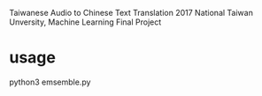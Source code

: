 Taiwanese Audio to Chinese Text Translation
2017 National Taiwan Unversity, Machine Learning Final Project

# usage
python3 emsemble.py
